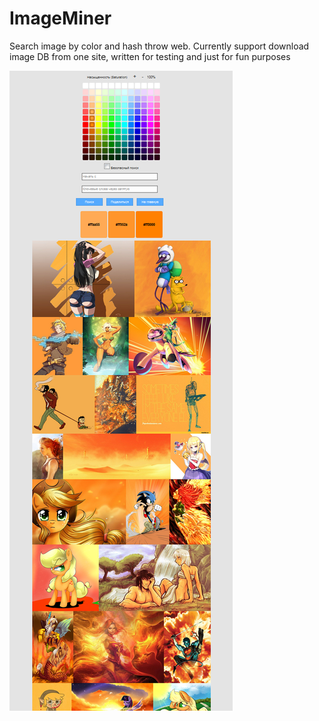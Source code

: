 # ImageMiner
Search image by color and hash throw web. Currently support download image DB from one site, written for testing and just for fun purposes 

<img src="https://raw.githubusercontent.com/NC22/ImageMiner/master/example.png">
